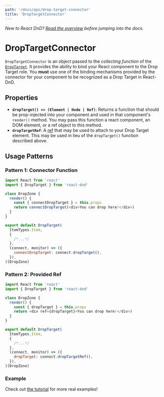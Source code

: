 ```yaml
---
path: '/docs/api/drop-target-connector'
title: 'DropTargetConnector'
---
```


_New to React DnD? [Read the overview](/docs/overview) before jumping into the docs._

# DropTargetConnector

`DropTargetConnector` is an object passed to the _collecting function_ of the [`DropTarget`](/docs/api/drop-target). It provides the ability to bind your React component to the Drop Target role. You **must** use one of the binding mechanisms provided by the connector for your component to be recognized as a Drop Target in React-DnD.

## Properties

- **`dropTarget() => (Element | Node | Ref)`**: Returns a function that should be prop-injected into your component and used in that component's `render()` method. You may pass this function a react component, an DOM element, or a ref object to this method.
- **`dropTargetRef`**: A [ref](https://reactjs.org/docs/refs-and-the-dom.html) that may be used to attach to your Drop Target element. This may be used in lieu of the `dropTarget()` function described above.

## Usage Patterns

### Pattern 1: Connector Function

```js
import React from 'react'
import { DropTarget } from 'react-dnd'

class DropZone {
  render() {
    const { connectDropTarget } = this.props
    return connectDropTarget(<div>You can drop here!</div>)
  }
}

export default DropTarget(
  ItemTypes.Item,
  {
    /*...*/
  },
  (connect, monitor) => ({
    connectDropTarget: connect.dropTarget(),
  }),
)(DropZone)
```

### Pattern 2: Provided Ref

```js
import React from 'react'
import { DropTarget } from 'react-dnd'

class DropZone {
  render() {
    const { dropTarget } = this.props
    return <div ref={dropTarget}>You can drop here!</div>)
  }
}

export default DropTarget(
  ItemTypes.Item,
  {
    /*...*/
  },
  (connect, monitor) => ({
    dropTarget: connect.dropTargetRef(),
  }),
)(DropZone)
```

### Example

Check out [the tutorial](/docs/tutorial) for more real examples!

